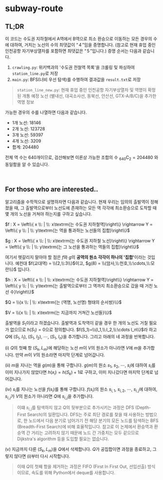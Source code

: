 # subway-route

## TL;DR
이 코드는 수도권 지하철에서 A역에서 B역으로 최소 환승으로 이동하는 모든 경우의 수에 대하여, 거치는 노선의 수의 최댓값이 “$\,4\,$”임을 증명합니다. (참고로 현재 휴업 중인 인천공항 자기부상열차를 포함하면 최댓값은 “$\,5\,$”입니다.)
증명 순서는 다음과 같습니다.
1. `crawling.py`: 위키백과의 '수도권 전철역 목록'을 크롤링 및 파싱하여 `station_line.py`로 저장
2. `main.py`: BFS(너비 우선 탐색)를 수행하여 결과값을 `result.txt`로 저장
> `station_line_new.py`: 현재 휴업 중인 인천공항 자기부상열차 및 역명이 확정된 개통 예정 노선 (별내선, 대곡소사선, 동북선, 안산선, GTX-A/B/C)을 추가한 역명 정보

가능한 경우의 수를 나열하면 다음과 같습니다.
* 1개 노선: $18146$
* 2개 노선: $123728$
* 3개 노선: $59397$
* 4개 노선: $3209$
* 합계: $204480$

전체 역 수는 $640$개이므로, 검산해보면 이론상 가능한 조합의 수 ${}_{640}\mathrm{C}_2 = 204480$ 와 동일함을 알 수 있습니다.

<br>

## For those who are interested..

알고리즘을 수학적으로 설명하자면 다음과 같습니다. 현재 우리는 임의의 출발역이 정해졌을 때, 그 출발역으로부터 노선도에 존재하는 모든 역 각각에 최소환승으로 도착할 때 몇 개의 노선을 거쳐야 하는지를 구하고 싶습니다.

$f : X = \left\\{ x \\: | \\: x\textrm{는 수도권 지하철역}\right\\} \rightarrow  Y = \left\\{ y \\: | \\: y\textrm{는 역을 통과하는 노선들의 집합}\right\\}$

$g : X = \left\\{ x \\: | \\: x\textrm{는 수도권 지하철 노선}\right\\}  \rightarrow  Y = \left\\{ y \\: | \\: y\textrm{는 그 노선을 통과하는 역들의 집합}\right\\}$

여기서 헷갈리지 말아야 할 점은 $f$와 $g$의 <b>공역의 원소 각각이 하나의 '집합'</b>이라는 것입니다. 예컨대 $f(교대역) = \\{2,\\:3\\}$이고, $g(8) = \\{암사,\\:천호,\\:\cdots,\\:모란\\}$ 입니다.

$h : X = \left\\{ x \\: | \\: x\textrm{는 수도권 지하철역}\right\\} \rightarrow  Y = \left\\{ y \\: | \\: y\textrm{는 출발역으로부터 그 역까지 최소환승으로 갔을 때 거친 노선 수}\right\\}$

$Q = \\{x \\: | \\: x\textrm{는 (역명, 노선명) 형태의 순서쌍}\\}$

$V = \\{x \\: | \\: x\textrm{는 지금까지 거쳐간 노선들}\\}$

출발역을 $S_1$이라고 하겠습니다. 출발역과 도착역이 같을 경우 한 개의 노선도 거칠 필요가 없으므로 $h(S_1)=0$으로 정의합니다. $f(S_1)=\\{l_1,\\:l_2,\\:\cdots l_n\\}$라 하고 $Q$에 $(S_1,\:l_1),\:(S_1,\:l_2),\:\cdots,\:(S_1,\:l_n)$을 추가합니다. 그리고 아래의 네 과정을 반복합니다.

(i) $Q$의 첫째 항 $(S_k, L_m)$에 해당하는 노선 $m$이 $V$의 원소가 아니라면 $V$에 $m$을 추가합니다. 만약 $m$이 $V$의 원소라면 마지막 단계로 넘어갑니다.

(ii) $m$을 지나는 역을 $g(m)$을 통해 구합니다. $g(m)$의 원소 $s_{1},\:s_{2},\:\cdots,\:s_{i}$에 대하여 $s_{i}$를 이미 지나가지 않았다면 $h\left(x_i\right) = h(S_k) + 1$로 구하고, 이미 지나갔다면 마지막 단계로 넘어갑니다.

(iv) $s_{i}$를 지나는 노선을 $f\left(s_i\right)$를 통해 구합니다. $f\left(s_i\right)$의 원소 $s_{i,\,1},\:s_{i,\,2},\:\cdots,\:s_{i,\,j}$에 대하여, $s_{i,\,j}$가 $V$의 원소가 아니라면 $Q$에 $s_{i,\,j}$을 추가합니다.

> 이떄 $s_{i,\,j}$를 탐색하지 않고 $Q$의 뒷부분으로 추가시키는 과정은 DFS (Depth-First Search)의 일환입니다. DFS는 주로 최단 경로를 찾을 때 사용하는 방법으로, 한 노드에서 다음 분기로 넘어가기 전 해당 분기의 모든 노드를 탐색하는 BFS (Breadth-First Search)에 비해 효율적입니다. 참고로 이 논제에서 환승역과 환승역 간 거리는 고려하지 않기 때문에 노드 간 가중치는 모두 같으므로 Dijkstra's algorithm 등을 도입할 필요는 없습니다.

(v) 지금까지 다룬 $(S_k, L_m)$을 $Q$에서 삭제합니다. $Q$가 공집합이면 과정을 종료하고, 그렇지 않다면 (i)부터 다시 시작합니다.

> 이때 $Q$의 첫째 항을 제거하는 과정은 FIFO (First In First Out, 선입선출) 방식이므로, 속도를 위해 Python에서 deque를 사용합니다.